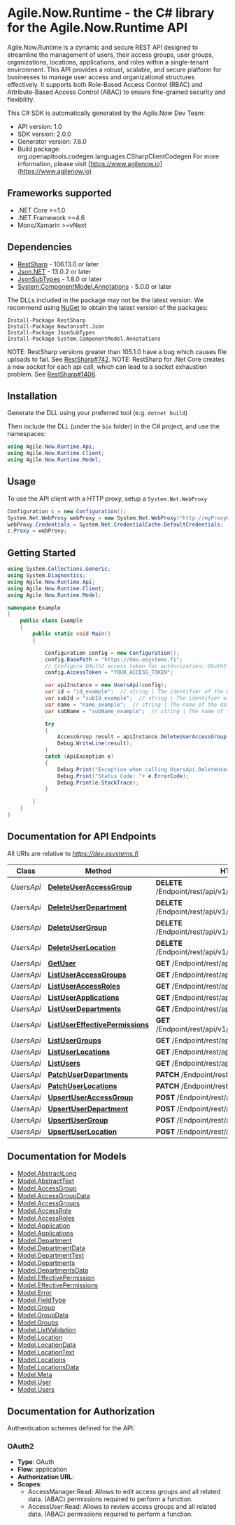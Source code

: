 # Agile.Now.Runtime - the C# library for the Agile.Now.Runtime API

Agile.Now.Runtime is a dynamic and secure REST API designed to streamline the management of users, their access groups, user groups, organizations, locations, applications, and roles within a single-tenant environment. This API provides a robust, scalable, and secure platform for businesses to manage user access and organizational structures effectively. It supports both Role-Based Access Control (RBAC) and Attribute-Based Access Control (ABAC) to ensure fine-grained security and flexibility.

This C# SDK is automatically generated by the Agile.Now Dev Team:

- API version: 1.0
- SDK version: 2.0.0
- Generator version: 7.6.0
- Build package: org.openapitools.codegen.languages.CSharpClientCodegen
    For more information, please visit [https://www.agilenow.io](https://www.agilenow.io)

<a id="frameworks-supported"></a>
## Frameworks supported
- .NET Core >=1.0
- .NET Framework >=4.6
- Mono/Xamarin >=vNext

<a id="dependencies"></a>
## Dependencies

- [RestSharp](https://www.nuget.org/packages/RestSharp) - 106.13.0 or later
- [Json.NET](https://www.nuget.org/packages/Newtonsoft.Json/) - 13.0.2 or later
- [JsonSubTypes](https://www.nuget.org/packages/JsonSubTypes/) - 1.8.0 or later
- [System.ComponentModel.Annotations](https://www.nuget.org/packages/System.ComponentModel.Annotations) - 5.0.0 or later

The DLLs included in the package may not be the latest version. We recommend using [NuGet](https://docs.nuget.org/consume/installing-nuget) to obtain the latest version of the packages:
```
Install-Package RestSharp
Install-Package Newtonsoft.Json
Install-Package JsonSubTypes
Install-Package System.ComponentModel.Annotations
```

NOTE: RestSharp versions greater than 105.1.0 have a bug which causes file uploads to fail. See [RestSharp#742](https://github.com/restsharp/RestSharp/issues/742).
NOTE: RestSharp for .Net Core creates a new socket for each api call, which can lead to a socket exhaustion problem. See [RestSharp#1406](https://github.com/restsharp/RestSharp/issues/1406).

<a id="installation"></a>
## Installation
Generate the DLL using your preferred tool (e.g. `dotnet build`)

Then include the DLL (under the `bin` folder) in the C# project, and use the namespaces:
```csharp
using Agile.Now.Runtime.Api;
using Agile.Now.Runtime.Client;
using Agile.Now.Runtime.Model;
```
<a id="usage"></a>
## Usage

To use the API client with a HTTP proxy, setup a `System.Net.WebProxy`
```csharp
Configuration c = new Configuration();
System.Net.WebProxy webProxy = new System.Net.WebProxy("http://myProxyUrl:80/");
webProxy.Credentials = System.Net.CredentialCache.DefaultCredentials;
c.Proxy = webProxy;
```

<a id="getting-started"></a>
## Getting Started

```csharp
using System.Collections.Generic;
using System.Diagnostics;
using Agile.Now.Runtime.Api;
using Agile.Now.Runtime.Client;
using Agile.Now.Runtime.Model;

namespace Example
{
    public class Example
    {
        public static void Main()
        {

            Configuration config = new Configuration();
            config.BasePath = "https://dev.esystems.fi";
            // Configure OAuth2 access token for authorization: OAuth2
            config.AccessToken = "YOUR_ACCESS_TOKEN";

            var apiInstance = new UsersApi(config);
            var id = "id_example";  // string | The identifier of the User record. The parameter is part of the url address and some special characters are forbidden.  You can extract any string to a base64 string. E.g email address name@domain.com value is base64|bmFtZUBkb21haW4uY29t
            var subId = "subId_example";  // string | The identifier of the AccessGroup record. The parameter is part of the url address and some special characters are forbidden.  You can extract any string to a base64 string. E.g email address name@domain.com value is base64|bmFtZUBkb21haW4uY29t
            var name = "name_example";  // string | The name of the database field. If empty, the entity `Id` field is used.  Example:  ``` Id ``` (optional) 
            var subName = "subName_example";  // string | The name of the database field. If empty, the entity `Id` field is used.  Example:  ``` UserId.Email, UserId.Username ``` (optional) 

            try
            {
                AccessGroup result = apiInstance.DeleteUserAccessGroup(id, subId, name, subName);
                Debug.WriteLine(result);
            }
            catch (ApiException e)
            {
                Debug.Print("Exception when calling UsersApi.DeleteUserAccessGroup: " + e.Message );
                Debug.Print("Status Code: "+ e.ErrorCode);
                Debug.Print(e.StackTrace);
            }

        }
    }
}
```

<a id="documentation-for-api-endpoints"></a>
## Documentation for API Endpoints

All URIs are relative to *https://dev.esystems.fi*

Class | Method | HTTP request | Description
------------ | ------------- | ------------- | -------------
*UsersApi* | [**DeleteUserAccessGroup**](docs/UsersApi.md#deleteuseraccessgroup) | **DELETE** /Endpoint/rest/api/v1/User/{Id}/AccessGroup/{SubId} | 
*UsersApi* | [**DeleteUserDepartment**](docs/UsersApi.md#deleteuserdepartment) | **DELETE** /Endpoint/rest/api/v1/User/{Id}/Department/{SubId} | 
*UsersApi* | [**DeleteUserGroup**](docs/UsersApi.md#deleteusergroup) | **DELETE** /Endpoint/rest/api/v1/User/{Id}/Group/{SubId} | 
*UsersApi* | [**DeleteUserLocation**](docs/UsersApi.md#deleteuserlocation) | **DELETE** /Endpoint/rest/api/v1/User/{Id}/Location/{SubId} | 
*UsersApi* | [**GetUser**](docs/UsersApi.md#getuser) | **GET** /Endpoint/rest/api/v1/User/{Id} | 
*UsersApi* | [**ListUserAccessGroups**](docs/UsersApi.md#listuseraccessgroups) | **GET** /Endpoint/rest/api/v1/User/{Id}/AccessGroups | 
*UsersApi* | [**ListUserAccessRoles**](docs/UsersApi.md#listuseraccessroles) | **GET** /Endpoint/rest/api/v1/User/{Id}/AccessRoles | 
*UsersApi* | [**ListUserApplications**](docs/UsersApi.md#listuserapplications) | **GET** /Endpoint/rest/api/v1/User/{Id}/Applications | 
*UsersApi* | [**ListUserDepartments**](docs/UsersApi.md#listuserdepartments) | **GET** /Endpoint/rest/api/v1/User/{Id}/Departments | 
*UsersApi* | [**ListUserEffectivePermissions**](docs/UsersApi.md#listusereffectivepermissions) | **GET** /Endpoint/rest/api/v1/User/{Id}/EffectivePermissions | 
*UsersApi* | [**ListUserGroups**](docs/UsersApi.md#listusergroups) | **GET** /Endpoint/rest/api/v1/User/{Id}/Groups | 
*UsersApi* | [**ListUserLocations**](docs/UsersApi.md#listuserlocations) | **GET** /Endpoint/rest/api/v1/User/{Id}/Locations | 
*UsersApi* | [**ListUsers**](docs/UsersApi.md#listusers) | **GET** /Endpoint/rest/api/v1/Users | 
*UsersApi* | [**PatchUserDepartments**](docs/UsersApi.md#patchuserdepartments) | **PATCH** /Endpoint/rest/api/v1/User/{Id}/Departments | 
*UsersApi* | [**PatchUserLocations**](docs/UsersApi.md#patchuserlocations) | **PATCH** /Endpoint/rest/api/v1/User/{Id}/Locations | 
*UsersApi* | [**UpsertUserAccessGroup**](docs/UsersApi.md#upsertuseraccessgroup) | **POST** /Endpoint/rest/api/v1/User/{Id}/AccessGroup | 
*UsersApi* | [**UpsertUserDepartment**](docs/UsersApi.md#upsertuserdepartment) | **POST** /Endpoint/rest/api/v1/User/{Id}/Department | 
*UsersApi* | [**UpsertUserGroup**](docs/UsersApi.md#upsertusergroup) | **POST** /Endpoint/rest/api/v1/User/{Id}/Group | 
*UsersApi* | [**UpsertUserLocation**](docs/UsersApi.md#upsertuserlocation) | **POST** /Endpoint/rest/api/v1/User/{Id}/Location | 


<a id="documentation-for-models"></a>
## Documentation for Models

 - [Model.AbstractLong](docs/models/AbstractLong.md)
 - [Model.AbstractText](docs/models/AbstractText.md)
 - [Model.AccessGroup](docs/models/AccessGroup.md)
 - [Model.AccessGroupData](docs/models/AccessGroupData.md)
 - [Model.AccessGroups](docs/models/AccessGroups.md)
 - [Model.AccessRole](docs/models/AccessRole.md)
 - [Model.AccessRoles](docs/models/AccessRoles.md)
 - [Model.Application](docs/models/Application.md)
 - [Model.Applications](docs/models/Applications.md)
 - [Model.Department](docs/models/Department.md)
 - [Model.DepartmentData](docs/models/DepartmentData.md)
 - [Model.DepartmentText](docs/models/DepartmentText.md)
 - [Model.Departments](docs/models/Departments.md)
 - [Model.DepartmentsData](docs/models/DepartmentsData.md)
 - [Model.EffectivePermission](docs/models/EffectivePermission.md)
 - [Model.EffectivePermissions](docs/models/EffectivePermissions.md)
 - [Model.Error](docs/models/Error.md)
 - [Model.FieldType](docs/models/FieldType.md)
 - [Model.Group](docs/models/Group.md)
 - [Model.GroupData](docs/models/GroupData.md)
 - [Model.Groups](docs/models/Groups.md)
 - [Model.ListValidation](docs/models/ListValidation.md)
 - [Model.Location](docs/models/Location.md)
 - [Model.LocationData](docs/models/LocationData.md)
 - [Model.LocationText](docs/models/LocationText.md)
 - [Model.Locations](docs/models/Locations.md)
 - [Model.LocationsData](docs/models/LocationsData.md)
 - [Model.Meta](docs/models/Meta.md)
 - [Model.User](docs/models/User.md)
 - [Model.Users](docs/models/Users.md)


<a id="documentation-for-authorization"></a>
## Documentation for Authorization


Authentication schemes defined for the API:
<a id="OAuth2"></a>
### OAuth2

- **Type**: OAuth
- **Flow**: application
- **Authorization URL**: 
- **Scopes**: 
  - AccessManager:Read: Allows to edit access groups and all related data. (ABAC) permissions required to perform a function.
  - AccessUser:Read: Allows to review access groups and all related data. (ABAC) permissions required to perform a function.

